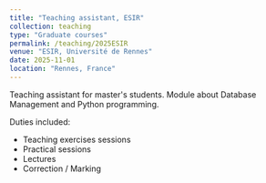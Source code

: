 ```yaml
---
title: "Teaching assistant, ESIR"
collection: teaching
type: "Graduate courses"
permalink: /teaching/2025ESIR
venue: "ESIR, Université de Rennes"
date: 2025-11-01
location: "Rennes, France"
---
```


Teaching assistant for master's students. Module about Database Management and Python programming.

Duties included:

* Teaching exercises sessions
* Practical sessions
* Lectures
* Correction / Marking
